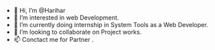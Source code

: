 - 👋 Hi, I’m @Harihar
- 👀 I’m interested in web Development.
- 🌱 I’m currently doing internship in System Tools as a Web Developer.
- 💞️ I’m looking to collaborate on Project works.
- 📫 Conctact me for Partner .

<!---
Harihar8/Harihar8 is a ✨ special ✨ repository because its `README.md` (this file) appears on your GitHub profile.
You can click the Preview link to take a look at your changes.
--->
